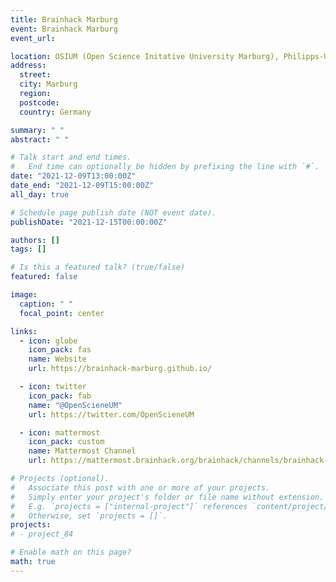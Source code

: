 ```yaml
---
title: Brainhack Marburg
event: Brainhack Marburg
event_url:

location: OSIUM (Open Science Initative University Marburg), Philipps-Universität Marburg, Marburg, Germany
address:
  street:
  city: Marburg
  region:
  postcode:
  country: Germany

summary: " "
abstract: " "

# Talk start and end times.
#   End time can optionally be hidden by prefixing the line with `#`.
date: "2021-12-09T13:00:00Z"
date_end: "2021-12-09T15:00:00Z"
all_day: true

# Schedule page publish date (NOT event date).
publishDate: "2021-12-15T00:00:00Z"

authors: []
tags: []

# Is this a featured talk? (true/false)
featured: false

image:
  caption: " "
  focal_point: center

links:
  - icon: globe
    icon_pack: fas
    name: Website
    url: https://brainhack-marburg.github.io/

  - icon: twitter
    icon_pack: fab
    name: "@OpenScieneUM"
    url: https://twitter.com/OpenScieneUM

  - icon: mattermost
    icon_pack: custom
    name: Mattermost Channel
    url: https://mattermost.brainhack.org/brainhack/channels/brainhack-marburg

# Projects (optional).
#   Associate this post with one or more of your projects.
#   Simply enter your project's folder or file name without extension.
#   E.g. `projects = ["internal-project"]` references `content/project/deep-learning/index.md`.
#   Otherwise, set `projects = []`.
projects:
# - project_84

# Enable math on this page?
math: true
---
```


